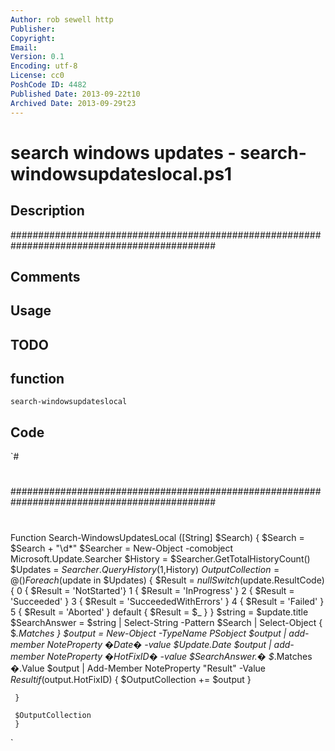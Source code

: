```yaml
---
Author: rob sewell http
Publisher: 
Copyright: 
Email: 
Version: 0.1
Encoding: utf-8
License: cc0
PoshCode ID: 4482
Published Date: 2013-09-22t10
Archived Date: 2013-09-29t23
---
```


# search windows updates - search-windowsupdateslocal.ps1

## Description

#############################################################################################

## Comments



## Usage



## TODO



## function

`search-windowsupdateslocal`

## Code

`#
 #
 #############################################################################################
 #
 #
 #
 
 Function Search-WindowsUpdatesLocal ([String] $Search)
 {
 $Search = $Search + "\d*" 
 $Searcher = New-Object -comobject Microsoft.Update.Searcher
       $History = $Searcher.GetTotalHistoryCount()
      $Updates =  $Searcher.QueryHistory(1,$History)
  $OutputCollection=  @()
      Foreach ($update in $Updates)
     {
     $Result = $null
     Switch ($update.ResultCode)
     {
         0 { $Result = 'NotStarted'}
         1 { $Result = 'InProgress' }
         2 { $Result = 'Succeeded' }
         3 { $Result = 'SucceededWithErrors' }
         4 { $Result = 'Failed' }
         5 { $Result = 'Aborted' }
         default { $Result = $_ }
     }
     $string = $update.title
     $SearchAnswer = $string | Select-String -Pattern $Search | Select-Object { $_.Matches } 
      $output = New-Object -TypeName PSobject
      $output | add-member NoteProperty �Date� -value $Update.Date
      $output | add-member NoteProperty �HotFixID� -value $SearchAnswer.� $_.Matches �.Value
      $output | Add-Member NoteProperty "Result" -Value $Result
      if($output.HotFixID)
      {
      $OutputCollection += $output
      }
  
     }
 
     $OutputCollection
     }
`

